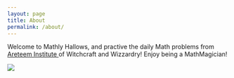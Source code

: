 ```yaml
---
layout: page
title: About
permalink: /about/
---
```


Welcome to Mathly Hallows, and practive the daily Math problems from <a href="http://www.areteem.org"> Areteem Institute </a> of Witchcraft and Wizzardry! Enjoy being a MathMagician!

<img src="../r/Areteem.JPG"/>
